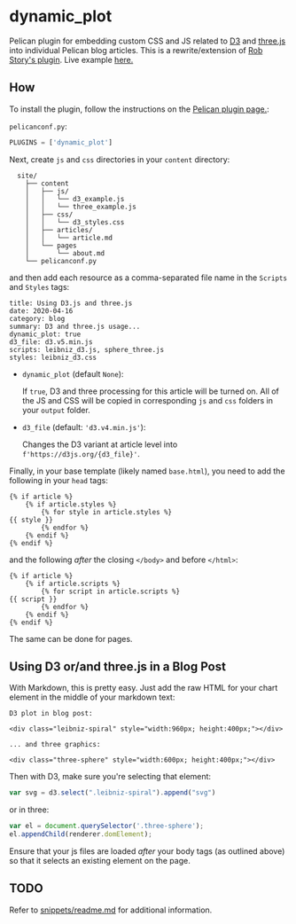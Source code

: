 dynamic_plot
============

Pelican plugin for embedding custom CSS and JS related to [D3](https://d3js.org/) and [three.js](https://threejs.org/) into individual Pelican blog articles. This is a rewrite/extension of [Rob Story's plugin](https://github.com/wrobstory/pelican_dynamic). Live example [here.](https://depot.traits.de/articles/2020/04/16-using-d3-and-threejs.html#using-d3-and-threejs)

How
---
To install the plugin, follow the instructions on the [Pelican plugin page.](https://github.com/getpelican/pelican-plugins): 


`pelicanconf.py`:
```python
PLUGINS = ['dynamic_plot']
```

Next, create `js` and `css` directories in your `content` directory: 
```
  site/
    ├── content
    │   ├── js/
    │   │   └── d3_example.js
    │   │   └── three_example.js
    │   ├── css/
    │   │   └── d3_styles.css
    │   ├── articles/
    │   │   └── article.md
    │   └── pages
    │       └── about.md
    └── pelicanconf.py
```

and then add each resource as a comma-separated file name in the `Scripts` and `Styles` tags: 
```
title: Using D3.js and three.js
date: 2020-04-16
category: blog
summary: D3 and three.js usage...
dynamic_plot: true
d3_file: d3.v5.min.js
scripts: leibniz_d3.js, sphere_three.js
styles: leibniz_d3.css
```

- `dynamic_plot` (default `None`): 
  
  If `true`, D3 and three processing for this article will be turned on. All of the JS and CSS will be copied in corresponding `js` and `css` folders in your `output` folder. 

- `d3_file` (default: `'d3.v4.min.js'`): 
  
  Changes the D3 variant at article level into `f'https://d3js.org/{d3_file}'`. 

Finally, in your base template (likely named `base.html`), you need to add the following in your `head` tags: 
```
{% if article %}
    {% if article.styles %}
        {% for style in article.styles %}
{{ style }}
        {% endfor %}
    {% endif %}
{% endif %}
```
and the following *after* the closing `</body>` and before `</html>`: 
```
{% if article %}
    {% if article.scripts %}
        {% for script in article.scripts %}
{{ script }}
        {% endfor %}
    {% endif %}
{% endif %}
```
The same can be done for pages.

Using D3 or/and three.js in a Blog Post
------------------------------------
With Markdown, this is pretty easy. Just add the raw HTML for your chart element in the middle of your markdown text: 

```
D3 plot in blog post: 

<div class="leibniz-spiral" style="width:960px; height:400px;"></div>

... and three graphics:

<div class="three-sphere" style="width:600px; height:400px;"></div>
```

Then with D3, make sure you're selecting that element: 

```javascript
var svg = d3.select(".leibniz-spiral").append("svg")
```
or in three:
```javascript
var el = document.querySelector('.three-sphere');
el.appendChild(renderer.domElement);
```


Ensure that your js files are loaded *after* your body tags (as outlined above) so that it selects an existing element on the page. 


TODO
----

Refer to [snippets/readme.md](snippets/readme.md) for additional information.
